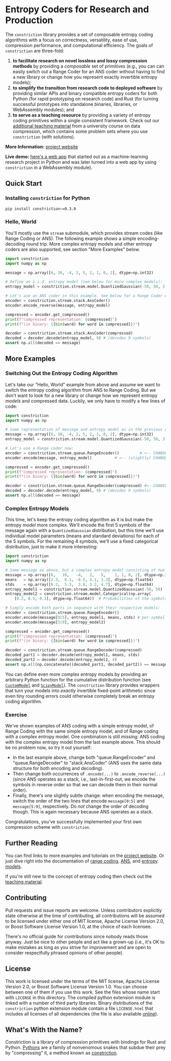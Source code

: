 # Entropy Coders for Research and Production

The `constriction` library provides a set of composable entropy coding algorithms with a
focus on correctness, versatility, ease of use, compression performance, and
computational efficiency. The goals of `constriction` are three-fold:

1. **to facilitate research on novel lossless and lossy compression methods** by
   providing a *composable* set of primitives (e.g., you can can easily switch out a
   Range Coder for an ANS coder without having to find a new library or change how you
   represent exactly invertible entropy models);
2. **to simplify the transition from research code to deployed software** by providing
   similar APIs and binary compatible entropy coders for both Python (for rapid
   prototyping on research code) and Rust (for turning successful prototypes into
   standalone binaries, libraries, or WebAssembly modules); and
3. **to serve as a teaching resource** by providing a variety of entropy coding
   primitives within a single consistent framework. Check out our [additional teaching
   material](https://robamler.github.io/teaching/compress21/) from a university course
   on data compression, which contains some problem sets where you use `constriction`
   (with solutions).

**More Information:** [project website](https://bamler-lab.github.io/constriction)

**Live demo:** [here's a web app](https://robamler.github.io/linguistic-flux-capacitor)
that started out as a machine-learning research project in Python and was later turned
into a web app by using `constriction` in a WebAssembly module).

## Quick Start

### Installing `constriction` for Python

```bash
pip install constriction~=0.3.0
```

### Hello, World

You'll mostly use the `stream` submodule, which provides stream codes (like Range
Coding or ANS). The following example shows a simple encoding-decoding round trip. More
complex entropy models and other entropy coders are also supported, see section
"More Examples" below.

```python
import constriction
import numpy as np

message = np.array([6, 10, -4, 2, 5, 2, 1, 0, 2], dtype=np.int32)

# Define an i.i.d. entropy model (see below for more complex models):
entropy_model = constriction.stream.model.QuantizedGaussian(-50, 50, 3.2, 9.6)

# Let's use an ANS coder in this example. See below for a Range Coder example.
encoder = constriction.stream.stack.AnsCoder()
encoder.encode_reverse(message, entropy_model)

compressed = encoder.get_compressed()
print(f"compressed representation: {compressed}")
print(f"(in binary: {[bin(word) for word in compressed]})")

decoder = constriction.stream.stack.AnsCoder(compressed)
decoded = decoder.decode(entropy_model, 9) # (decodes 9 symbols)
assert np.all(decoded == message)
```

## More Examples

### Switching Out the Entropy Coding Algorithm

Let's take our "Hello, World" example from above and assume we want to
switch the entropy coding algorithm from ANS to Range Coding. But we don't want to
look for a new library or change how we represent entropy *models* and compressed data.
Luckily, we only have to modify a few lines of code:

```python
import constriction
import numpy as np

# Same representation of message and entropy model as in the previous example:
message = np.array([6, 10, -4, 2, 5, 2, 1, 0, 2], dtype=np.int32)
entropy_model = constriction.stream.model.QuantizedGaussian(-50, 50, 3.2, 9.6)

# Let's use a Range coder now:
encoder = constriction.stream.queue.RangeEncoder()         # <-- CHANGED LINE
encoder.encode(message, entropy_model)          # <-- (slightly) CHANGED LINE

compressed = encoder.get_compressed()
print(f"compressed representation: {compressed}")
print(f"(in binary: {[bin(word) for word in compressed]})")

decoder = constriction.stream.queue.RangeDecoder(compressed) #<--CHANGED LINE
decoded = decoder.decode(entropy_model, 9) # (decodes 9 symbols)
assert np.all(decoded == message)
```

### Complex Entropy Models

This time, let's keep the entropy coding algorithm as it is but make the entropy *model*
more complex. We'll encode the first 5 symbols of the message again with a
`QuantizedGaussian` distribution, but this time we'll use individual model parameters
(means and standard deviations) for each of the 5 symbols. For the remaining 4 symbols,
we'll use a fixed categorical distribution, just to make it more interesting:

```python
import constriction
import numpy as np

# Same message as above, but a complex entropy model consisting of two parts:
message = np.array([6,   10,   -4,   2,   5,    2, 1, 0, 2], dtype=np.int32)
means   = np.array([2.3,  6.1, -8.5, 4.1, 1.3], dtype=np.float64)
stds    = np.array([6.2,  5.3,  3.8, 3.2, 4.7], dtype=np.float64)
entropy_model1 = constriction.stream.model.QuantizedGaussian(-50, 50)
entropy_model2 = constriction.stream.model.Categorical(np.array(
    [0.2, 0.5, 0.3], dtype=np.float64))  # Probabilities of the symbols 0,1,2.

# Simply encode both parts in sequence with their respective models:
encoder = constriction.stream.queue.RangeEncoder()
encoder.encode(message[0:5], entropy_model1, means, stds) # per-symbol params.
encoder.encode(message[5:9], entropy_model2)

compressed = encoder.get_compressed()
print(f"compressed representation: {compressed}")
print(f"(in binary: {[bin(word) for word in compressed]})")

decoder = constriction.stream.queue.RangeDecoder(compressed)
decoded_part1 = decoder.decode(entropy_model1, means, stds)
decoded_part2 = decoder.decode(entropy_model2, 4)
assert np.all(np.concatenate((decoded_part1, decoded_part2)) == message)
```

You can define even more complex entropy models by providing an arbitrary Python
function for the cumulative distribution function (see
[`CustomModel`](https://bamler-lab.github.io/constriction/apidoc/python/stream/model.html#constriction.stream.model.CustomModel) and
[`ScipyModel`](https://bamler-lab.github.io/constriction/apidoc/python/stream/model.html#constriction.stream.model.CustomModel)). The
`constriction` library provides wrappers that turn your models into *exactly*
invertible fixed-point arithmetic since even tiny rounding errors could otherwise
completely break an entropy coding algorithm.

### Exercise

We've shown examples of ANS coding with a simple entropy model, of
Range Coding with the same simple entropy model, and of Range coding with a complex
entropy model. One combination is still missing: ANS coding
with the complex entropy model from the last example above. This should be no problem
now, so try it out yourself:

- In the last example above, change both "queue.RangeEncoder" and "queue.RangeDecoder"
  to "stack.AnsCoder" (ANS uses the same data structure for both encoding and decoding).
- Then change both occurrences of `.encode(...)` to `.encode_reverse(...)` (since ANS
  operates as a stack, i.e., last-in-first-out, we encode the symbols in reverse order
  so that we can decode them in their normal order).
- Finally, there's one slightly subtle change: when encoding the message, switch the
  order of the two lines that encode `message[0:5]` and `message[5:9]`, respectively.
  Do *not* change the order of decoding though. This is again necessary because ANS
  operates as a stack.

Congratulations, you've successfully implemented your first own compression scheme with
`constriction`.

## Further Reading

You can find links to more examples and tutorials on the [project
website](https://bamler-lab.github.io/constriction). Or just dive right into the
documentation of [range coding](https://bamler-lab.github.io/constriction/apidoc/python/stream/queue.html), [ANS](https://bamler-lab.github.io/constriction/apidoc/python/stream/stack.html), and
[entropy models](https://bamler-lab.github.io/constriction/apidoc/python/stream/model.html).

If you're still new to the concept of entropy coding then check out the [teaching
material](https://robamler.github.io/teaching/compress21/).

## Contributing

Pull requests and issue reports are welcome. Unless contributors explicitly state otherwise
at the time of contributing, all contributions will be assumed to be licensed under either
one of MIT license, Apache License Version 2.0, or Boost Software License Version 1.0, at
the choice of each licensee.

There's no official guide for contributions since nobody reads those anyway. Just be nice to
other people and act like a grown-up (i.e., it's OK to make mistakes as long as you strive
for improvement and are open to consider respectfully phrased opinions of other people).

## License

This work is licensed under the terms of the MIT license, Apache License Version 2.0, or
Boost Software License Version 1.0. You can choose between one of them if you use this work.
See the files whose name start with `LICENSE` in this directory. The compiled python
extension module is linked with a number of third party libraries. Binary distributions of
the `constriction` python extension module contain a file `LICENSE.html` that includes all
licenses of all dependencies (the file is also available
[online](https://bamler-lab.github.io/constriction/license.html)).

## What's With the Name?

Constriction is a library of compression primitives with bindings for Rust and Python.
[Pythons](https://en.wikipedia.org/wiki/Pythonidae) are a family of nonvenomous snakes that
subdue their prey by "compressing" it, a method known as
[constriction](https://en.wikipedia.org/wiki/Constriction).
